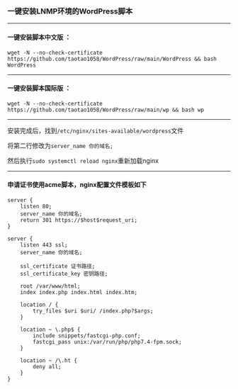 ###  一键安装LNMP环境的WordPress脚本


---
#### 一键安装脚本中文版 ：

```
wget -N --no-check-certificate https://github.com/taotao1058/WordPress/raw/main/WordPress && bash WordPress
```

---
#### 一键安装脚本国际版 ：

```
wget -N --no-check-certificate https://github.com/taotao1058/WordPress/raw/main/wp && bash wp
```


---

安装完成后，找到```/etc/nginx/sites-available/wordpress```文件

将第二行修改为```server_name 你的域名;```

然后执行```sudo systemctl reload nginx```重新加载nginx


---

####  申请证书使用acme脚本，nginx配置文件模板如下
```
server {
    listen 80;
    server_name 你的域名;
    return 301 https://$host$request_uri;
}

server {
    listen 443 ssl;
    server_name 你的域名;

    ssl_certificate 证书路径;
    ssl_certificate_key 密钥路径;

    root /var/www/html;
    index index.php index.html index.htm;

    location / {
        try_files $uri $uri/ /index.php?$args;
    }

    location ~ \.php$ {
        include snippets/fastcgi-php.conf;
        fastcgi_pass unix:/var/run/php/php7.4-fpm.sock;
    }

    location ~ /\.ht {
        deny all;
    }
}
```
